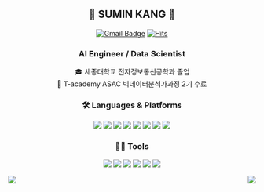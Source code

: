 <div align="center">

  
  
## 👋 SUMIN KANG 👋


  
[![Gmail Badge](https://img.shields.io/badge/kangsumin2ya@gmail.com-d14836?style=flat-square&logo=Gmail&logoColor=white&link=mailto:kangsumin2ya@gmail.com)](kangsumin2ya@gmail.com)
[![Hits](https://hits.seeyoufarm.com/api/count/incr/badge.svg?url=https%3A%2F%2Fgithub.com%2Fkangsumin2ya&count_bg=%23C83D4D&title_bg=%23555555&icon=&icon_color=%23E7E7E7&title=View&edge_flat=true)](https://hits.seeyoufarm.com) 


### AI Engineer / Data Scientist

🎓 세종대학교 전자정보통신공학과 졸업  
🔎 T-academy ASAC 빅데이터분석가과정 2기 수료

</div>

<div align="center">

  
### **🛠️ Languages & Platforms**

<img src="https://img.shields.io/badge/Python-3766AB?style=flat-square&logo=Python&logoColor=white"/> <img src="https://img.shields.io/badge/MySQL-4479A1?style=flat-square&logo=MySQL&logoColor=white"/> <img src="https://img.shields.io/badge/PostgreSQL-4169E1?style=flat-square&logo=PostgreSQL&logoColor=white"/> <img src="https://img.shields.io/badge/Google Cloud-4285F4?style=flat-square&logo=Google Cloud&logoColor=white"/> <img src="https://img.shields.io/badge/Ubuntu-E95420?style=flat-square&logo=Ubuntu&logoColor=white"/> <img src="https://img.shields.io/badge/Docker-2496ED?style=flat-square&logo=Docker&logoColor=white"/> <img src="https://img.shields.io/badge/Prefect-070E10?style=flat-square&logo=Prefect&logoColor=white"/> <img src="https://img.shields.io/badge/Streamlit-FF4B4B?style=flat-square&logo=Streamlit&logoColor=white"/> 


### **💪🏼 Tools**

 <img src="https://img.shields.io/badge/Visual Studio Code-007ACC?style=flat-square&logo=Visual Studio Code&logoColor=white"/> <img src="https://img.shields.io/badge/Git-F05032?style=flat-square&logo=Git&logoColor=white"/> <img src="https://img.shields.io/badge/GitHub-181717?style=flat-square&logo=GitHub&logoColor=white"/> <img src="https://img.shields.io/badge/Slack-4A154B?style=flat-square&logo=Slack&logoColor=white"/> <img src="https://img.shields.io/badge/Discord-5865F2?style=flat-square&logo=Discord&logoColor=white"/> <img src="https://img.shields.io/badge/Notion-000000?style=flat-square&logo=Notion&logoColor=white"/>

</div>

<div align="center">

 <img align="left" src="https://leetcard.jacoblin.cool/aguagu2ya?theme=unicorn&font=ABeeZee&width=500&height=200"/>
 <img align="right" src="http://mazassumnida.wtf/api/v2/generate_badge?boj=dustmqwnd2ya"/>

</div>

<!--

![Sumin's GitHub stats](https://github-readme-stats.vercel.app/api?username=kangsumin2ya&theme=vue-dark&show_icons=true)


**kangsumin2ya/kangsumin2ya** is a ✨ _special_ ✨ repository because its `README.md` (this file) appears on your GitHub profile.

Here are some ideas to get you started:

- 🔭 I’m currently working on ...
- 🌱 I’m currently learning ...
- 👯 I’m looking to collaborate on ...
- 🤔 I’m looking for help with ...
- 💬 Ask me about ...
- 📫 How to reach me: ...
- 😄 Pronouns: ...
- ⚡ Fun fact: ...
-->
